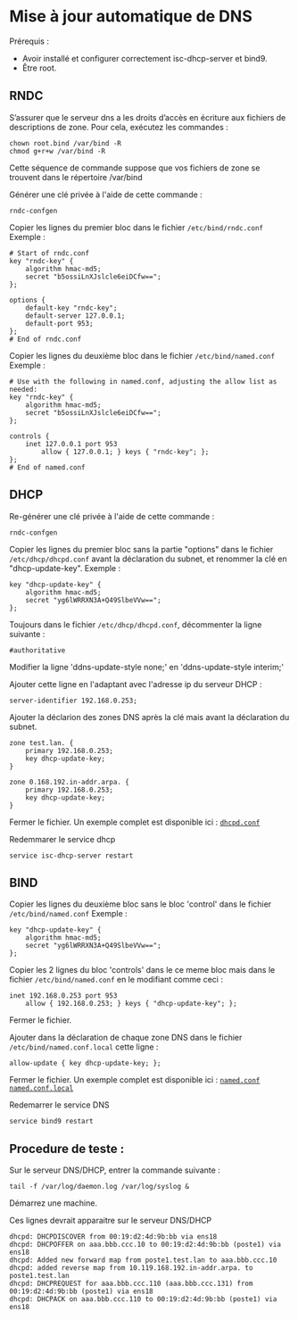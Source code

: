 # Mise à jour automatique de DNS

Prérequis :
- Avoir installé et configurer correctement isc-dhcp-server et bind9.
- Être root.

## RNDC

S’assurer que le serveur dns a les droits d’accès en écriture aux fichiers de descriptions de zone. Pour cela, exécutez les commandes :

    chown root.bind /var/bind -R
    chmod g+r+w /var/bind -R

Cette séquence de commande suppose que vos fichiers de zone se trouvent dans le répertoire /var/bind

Générer une clé privée à l'aide de cette commande :

    rndc-confgen

Copier les lignes du premier bloc dans le fichier `/etc/bind/rndc.conf`
Exemple :

    # Start of rndc.conf
    key "rndc-key" {
	    algorithm hmac-md5;
	    secret "b5ossiLnXJslcle6eiDCfw==";
    };

    options {
	    default-key "rndc-key";
	    default-server 127.0.0.1;
	    default-port 953;
    };
    # End of rndc.conf

Copier les lignes du deuxième bloc dans le fichier `/etc/bind/named.conf`
Exemple :

    # Use with the following in named.conf, adjusting the allow list as needed:
    key "rndc-key" {
	    algorithm hmac-md5;
	    secret "b5ossiLnXJslcle6eiDCfw==";
    };

    controls {
	    inet 127.0.0.1 port 953
	    	allow { 127.0.0.1; } keys { "rndc-key"; };
    };
    # End of named.conf

## DHCP
Re-générer une clé privée à l'aide de cette commande :

    rndc-confgen

Copier les lignes du premier bloc sans la partie "options" dans le fichier `/etc/dhcp/dhcpd.conf` avant la déclaration du subnet, et renommer la clé en "dhcp-update-key".
Exemple :

    key "dhcp-update-key" {
    	algorithm hmac-md5;
    	secret "yg6lWRRXN3A+Q49SlbeVVw==";
    };

Toujours dans le fichier `/etc/dhcp/dhcpd.conf`, décommenter la ligne suivante : 

    #authoritative

Modifier la ligne 'ddns-update-style none;' en 'ddns-update-style interim;'

Ajouter cette ligne en l'adaptant avec l'adresse ip du serveur DHCP :

    server-identifier 192.168.0.253;

Ajouter la déclarion des zones DNS après la clé mais avant la déclaration du subnet.

    zone test.lan. {
	    primary 192.168.0.253;
	    key dhcp-update-key;
    }

    zone 0.168.192.in-addr.arpa. {
	    primary 192.168.0.253;
	    key dhcp-update-key;
    }

Fermer le fichier. Un exemple complet est disponible ici : [`dhcpd.conf`](doc/dhcp/dhcpd.conf)

Redemmarer le service dhcp

    service isc-dhcp-server restart

## BIND

Copier les lignes du deuxième bloc sans le bloc 'control' dans le fichier `/etc/bind/named.conf`
Exemple :

    key "dhcp-update-key" {
    	algorithm hmac-md5;
    	secret "yg6lWRRXN3A+Q49SlbeVVw==";
    };

Copier les 2 lignes du bloc 'controls' dans le ce meme bloc mais dans le fichier `/etc/bind/named.conf` en le modifiant comme ceci :

	inet 192.168.0.253 port 953
		allow { 192.168.0.253; } keys { "dhcp-update-key"; };

Fermer le fichier.

Ajouter dans la déclaration de chaque zone DNS dans le fichier `/etc/bind/named.conf.local` cette ligne :

    allow-update { key dhcp-update-key; };

Fermer le fichier. Un exemple complet est disponible ici : [`named.conf`](doc/dns/named.conf) [`named.conf.local`](doc/dns/named.conf.local)


Redemarrer le service DNS

    service bind9 restart

## Procedure de teste :

Sur le serveur DNS/DHCP, entrer la commande suivante :

    tail -f /var/log/daemon.log /var/log/syslog &

Démarrez une machine.

Ces lignes devrait apparaitre sur le serveur DNS/DHCP

    dhcpd: DHCPDISCOVER from 00:19:d2:4d:9b:bb via ens18
    dhcpd: DHCPOFFER on aaa.bbb.ccc.10 to 00:19:d2:4d:9b:bb (poste1) via ens18
    dhcpd: Added new forward map from poste1.test.lan to aaa.bbb.ccc.10
    dhcpd: added reverse map from 10.119.168.192.in-addr.arpa. to poste1.test.lan
    dhcpd: DHCPREQUEST for aaa.bbb.ccc.110 (aaa.bbb.ccc.131) from 00:19:d2:4d:9b:bb (poste1) via ens18
    dhcpd: DHCPACK on aaa.bbb.ccc.110 to 00:19:d2:4d:9b:bb (poste1) via ens18

